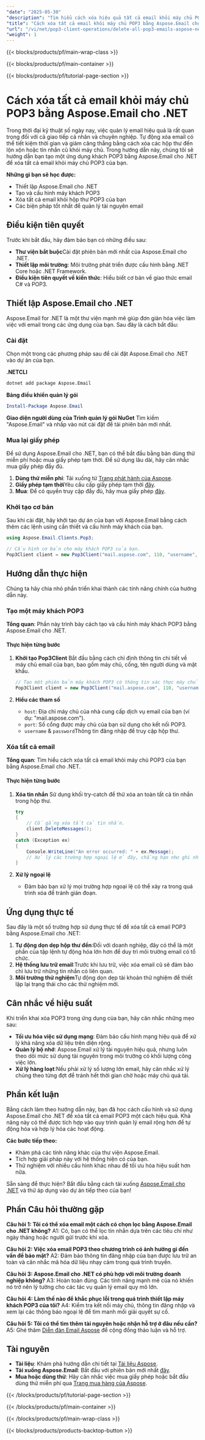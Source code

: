 ```yaml
---
"date": "2025-05-30"
"description": "Tìm hiểu cách xóa hiệu quả tất cả email khỏi máy chủ POP3 của bạn bằng Aspose.Email cho .NET. Hướng dẫn này bao gồm thiết lập, cấu hình và các biện pháp thực hành tốt nhất."
"title": "Cách xóa tất cả email khỏi máy chủ POP3 bằng Aspose.Email cho .NET"
"url": "/vi/net/pop3-client-operations/delete-all-pop3-emails-aspose-net/"
"weight": 1
---
```


{{< blocks/products/pf/main-wrap-class >}}

{{< blocks/products/pf/main-container >}}

{{< blocks/products/pf/tutorial-page-section >}}
# Cách xóa tất cả email khỏi máy chủ POP3 bằng Aspose.Email cho .NET

Trong thời đại kỹ thuật số ngày nay, việc quản lý email hiệu quả là rất quan trọng đối với cả giao tiếp cá nhân và chuyên nghiệp. Tự động xóa email có thể tiết kiệm thời gian và giảm căng thẳng bằng cách xóa các hộp thư đến lộn xộn hoặc tin nhắn cũ khỏi máy chủ. Trong hướng dẫn này, chúng tôi sẽ hướng dẫn bạn tạo một ứng dụng khách POP3 bằng Aspose.Email cho .NET để xóa tất cả email khỏi máy chủ POP3 của bạn.

**Những gì bạn sẽ học được:**
- Thiết lập Aspose.Email cho .NET
- Tạo và cấu hình máy khách POP3
- Xóa tất cả email khỏi hộp thư POP3 của bạn
- Các biện pháp tốt nhất để quản lý tài nguyên email

## Điều kiện tiên quyết

Trước khi bắt đầu, hãy đảm bảo bạn có những điều sau:
- **Thư viện bắt buộc**Cài đặt phiên bản mới nhất của Aspose.Email cho .NET.
- **Thiết lập môi trường**: Môi trường phát triển được cấu hình bằng .NET Core hoặc .NET Framework.
- **Điều kiện tiên quyết về kiến thức**: Hiểu biết cơ bản về giao thức email C# và POP3.

## Thiết lập Aspose.Email cho .NET

Aspose.Email for .NET là một thư viện mạnh mẽ giúp đơn giản hóa việc làm việc với email trong các ứng dụng của bạn. Sau đây là cách bắt đầu:

### Cài đặt
Chọn một trong các phương pháp sau để cài đặt Aspose.Email cho .NET vào dự án của bạn.

**.NETCLI**
```bash
dotnet add package Aspose.Email
```

**Bảng điều khiển quản lý gói**
```powershell
Install-Package Aspose.Email
```

**Giao diện người dùng của Trình quản lý gói NuGet**
Tìm kiếm "Aspose.Email" và nhấp vào nút cài đặt để tải phiên bản mới nhất.

### Mua lại giấy phép
Để sử dụng Aspose.Email cho .NET, bạn có thể bắt đầu bằng bản dùng thử miễn phí hoặc mua giấy phép tạm thời. Để sử dụng lâu dài, hãy cân nhắc mua giấy phép đầy đủ.

1. **Dùng thử miễn phí**: Tải xuống từ [Trang phát hành của Aspose](https://releases.aspose.com/email/net/).
2. **Giấy phép tạm thời**Yêu cầu cấp giấy phép tạm thời [đây](https://purchase.aspose.com/temporary-license/).
3. **Mua**: Để có quyền truy cập đầy đủ, hãy mua giấy phép [đây](https://purchase.aspose.com/buy).

### Khởi tạo cơ bản
Sau khi cài đặt, hãy khởi tạo dự án của bạn với Aspose.Email bằng cách thêm các lệnh using cần thiết và cấu hình máy khách của bạn.

```csharp
using Aspose.Email.Clients.Pop3;

// Cấu hình cơ bản cho máy khách POP3 của bạn.
Pop3Client client = new Pop3Client("mail.aspose.com", 110, "username", "password");
```

## Hướng dẫn thực hiện
Chúng ta hãy chia nhỏ phần triển khai thành các tính năng chính của hướng dẫn này.

### Tạo một máy khách POP3
**Tổng quan**: Phần này trình bày cách tạo và cấu hình máy khách POP3 bằng Aspose.Email cho .NET.

#### Thực hiện từng bước
1. **Khởi tạo Pop3Client**
   Bắt đầu bằng cách chỉ định thông tin chi tiết về máy chủ email của bạn, bao gồm máy chủ, cổng, tên người dùng và mật khẩu.

   ```csharp
   // Tạo một phiên bản máy khách POP3 có thông tin xác thực máy chủ.
   Pop3Client client = new Pop3Client("mail.aspose.com", 110, "username", "password");
   ```

2. **Hiểu các tham số**
   - `host`: Địa chỉ máy chủ của nhà cung cấp dịch vụ email của bạn (ví dụ: "mail.aspose.com").
   - `port`: Số cổng được máy chủ của bạn sử dụng cho kết nối POP3.
   - `username` & `password`Thông tin đăng nhập để truy cập hộp thư.

### Xóa tất cả email
**Tổng quan**: Tìm hiểu cách xóa tất cả email khỏi máy chủ POP3 của bạn bằng Aspose.Email cho .NET.

#### Thực hiện từng bước
1. **Xóa tin nhắn**
   Sử dụng khối try-catch để thử xóa an toàn tất cả tin nhắn trong hộp thư.

   ```csharp
   try
   {
       // Cố gắng xóa tất cả tin nhắn.
       client.DeleteMessages();
   }
   catch (Exception ex)
   {
       Console.WriteLine("An error occurred: " + ex.Message);
       // Xử lý các trường hợp ngoại lệ ở đây, chẳng hạn như ghi nhật ký hoặc thông báo cho người dùng.
   }
   ```

2. **Xử lý ngoại lệ**
   - Đảm bảo bạn xử lý mọi trường hợp ngoại lệ có thể xảy ra trong quá trình xóa để tránh gián đoạn.

## Ứng dụng thực tế
Sau đây là một số trường hợp sử dụng thực tế để xóa tất cả email POP3 bằng Aspose.Email cho .NET:
1. **Tự động dọn dẹp hộp thư đến**:Đối với doanh nghiệp, đây có thể là một phần của tập lệnh tự động hóa lớn hơn để duy trì môi trường email có tổ chức.
2. **Hệ thống lưu trữ email**:Trước khi lưu trữ, việc xóa email cũ sẽ đảm bảo chỉ lưu trữ những tin nhắn có liên quan.
3. **Môi trường thử nghiệm**Tự động dọn dẹp tài khoản thử nghiệm để thiết lập lại trạng thái cho các thử nghiệm mới.

## Cân nhắc về hiệu suất
Khi triển khai xóa POP3 trong ứng dụng của bạn, hãy cân nhắc những mẹo sau:
- **Tối ưu hóa việc sử dụng mạng**: Đảm bảo cấu hình mạng hiệu quả để xử lý khả năng xóa dữ liệu trên diện rộng.
- **Quản lý bộ nhớ**: Aspose.Email xử lý tài nguyên hiệu quả, nhưng luôn theo dõi mức sử dụng tài nguyên trong môi trường có khối lượng công việc lớn.
- **Xử lý hàng loạt**:Nếu phải xử lý số lượng lớn email, hãy cân nhắc xử lý chúng theo từng đợt để tránh hết thời gian chờ hoặc máy chủ quá tải.

## Phần kết luận
Bằng cách làm theo hướng dẫn này, bạn đã học cách cấu hình và sử dụng Aspose.Email cho .NET để xóa tất cả email POP3 một cách hiệu quả. Khả năng này có thể được tích hợp vào quy trình quản lý email rộng hơn để tự động hóa và hợp lý hóa các hoạt động.

**Các bước tiếp theo:**
- Khám phá các tính năng khác của thư viện Aspose.Email.
- Tích hợp giải pháp này với hệ thống hiện có của bạn.
- Thử nghiệm với nhiều cấu hình khác nhau để tối ưu hóa hiệu suất hơn nữa.

Sẵn sàng để thực hiện? Bắt đầu bằng cách tải xuống [Aspose.Email cho .NET](https://releases.aspose.com/email/net/) và thử áp dụng vào dự án tiếp theo của bạn!

## Phần Câu hỏi thường gặp
**Câu hỏi 1: Tôi có thể xóa email một cách có chọn lọc bằng Aspose.Email cho .NET không?**
A1: Có, bạn có thể lọc tin nhắn dựa trên các tiêu chí như ngày tháng hoặc người gửi trước khi xóa.

**Câu hỏi 2: Việc xóa email POP3 theo chương trình có ảnh hưởng gì đến vấn đề bảo mật?**
A2: Đảm bảo thông tin đăng nhập của bạn được lưu trữ an toàn và cân nhắc mã hóa dữ liệu nhạy cảm trong quá trình truyền.

**Câu hỏi 3: Aspose.Email cho .NET có phù hợp với môi trường doanh nghiệp không?**
A3: Hoàn toàn đúng. Các tính năng mạnh mẽ của nó khiến nó trở nên lý tưởng cho các tác vụ quản lý email quy mô lớn.

**Câu hỏi 4: Làm thế nào để khắc phục lỗi trong quá trình thiết lập máy khách POP3 của tôi?**
A4: Kiểm tra kết nối máy chủ, thông tin đăng nhập và xem lại các thông báo ngoại lệ để tìm manh mối giải quyết sự cố.

**Câu hỏi 5: Tôi có thể tìm thêm tài nguyên hoặc nhận hỗ trợ ở đâu nếu cần?**
A5: Ghé thăm [Diễn đàn Email Aspose](https://forum.aspose.com/c/email/10) để cộng đồng thảo luận và hỗ trợ.

## Tài nguyên
- **Tài liệu**: Khám phá hướng dẫn chi tiết tại [Tài liệu Aspose](https://reference.aspose.com/email/net/).
- **Tải xuống Aspose.Email**: Bắt đầu với phiên bản mới nhất [đây](https://releases.aspose.com/email/net/).
- **Mua hoặc dùng thử**: Hãy cân nhắc việc mua giấy phép hoặc bắt đầu dùng thử miễn phí qua [Trang mua hàng của Aspose](https://purchase.aspose.com/buy).

{{< /blocks/products/pf/tutorial-page-section >}}

{{< /blocks/products/pf/main-container >}}

{{< /blocks/products/pf/main-wrap-class >}}

{{< blocks/products/products-backtop-button >}}